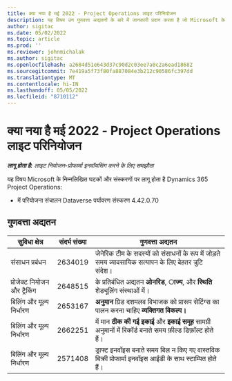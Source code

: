 ```yaml
---
title: क्या नया है मई 2022 - Project Operations लाइट परिनियोजन
description: यह विषय उन गुणवत्ता अद्यतनों के बारे में जानकारी प्रदान करता है जो Microsoft के मई 2022 रिलीज़ में उपलब्ध हैं Dynamics 365 Project Operations लाइट परिनियोजन।
author: sigitac
ms.date: 05/02/2022
ms.topic: article
ms.prod: ''
ms.reviewer: johnmichalak
ms.author: sigitac
ms.openlocfilehash: a2684d51e643d37c90d2c03ee7a0c2a6ead18682
ms.sourcegitcommit: 7e419a5f73f80fa887084e3b212c90586fc397dd
ms.translationtype: MT
ms.contentlocale: hi-IN
ms.lasthandoff: 05/05/2022
ms.locfileid: "8710112"
---
```

# <a name="whats-new-may-2022---project-operations-lite-deployment"></a>क्या नया है मई 2022 - Project Operations लाइट परिनियोजन

_**लागू होता है:** लाइट नियोजन-प्रोफार्मा इनवॉयसिंग करने के लिए समझौता_

यह विषय Microsoft के निम्नलिखित घटकों और संस्करणों पर लागू होता है Dynamics 365 Project Operations:

- में परियोजना संचालन Dataverse पर्यावरण संस्करण 4.42.0.70

## <a name="quality-updates"></a>गुणवत्ता अद्यतन

| सुविधा क्षेत्र | संदर्भ संख्या | गुणवत्ता अद्यतन |
| --- | --- | --- |
| संसाधन प्रबंधन | 2634019 | जेनेरिक टीम के सदस्यों को संसाधनों के रूप में जोड़ते समय व्यावसायिक सत्यापन के लिए बेहतर त्रुटि संदेश। |
| प्रोजेक्ट नियोजन और ट्रैकिंग | 2648515 | के प्रतिबंधित अद्यतन **ओनरिड**, **ाज्य**, और **स्थिति** शेड्यूलिंग संस्थाओं में। |
| बिलिंग और मूल्य निर्धारण | 2653167 | **अनुमान** ग्रिड दशमलव विभाजक को प्रारूप सेटिंग्स का पालन करना चाहिए **व्यक्तिगत विकल्प।** |
| बिलिंग और मूल्य निर्धारण| 2662251 | में मान **ठीक की गई इकाई** और **इकाई समूह** सामग्री अनुमानों में रिकॉर्ड बनाते समय फ़ील्ड डिफ़ॉल्ट होते हैं। |
| बिलिंग और मूल्य निर्धारण| 2571408 | ड्राफ्ट इनवॉइस बनाते समय बिल न किए गए वास्तविक बिक्री प्रोफार्मा इनवॉइस आईडी के साथ स्टाम्पित होते हैं। |
